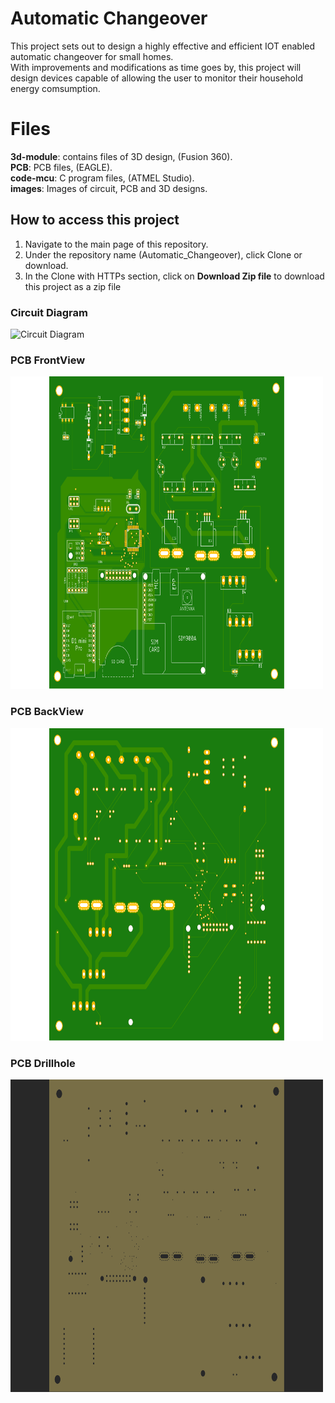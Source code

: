 # Automatic Changeover
This project sets out to design a highly effective and efficient IOT enabled automatic changeover for small homes.    
With improvements and modifications as time goes by, this project will design devices capable of allowing the user to monitor their household energy comsumption.

# Files
**3d-module**: contains files of 3D design, (Fusion 360).   
**PCB**: PCB files, (EAGLE).   
**code-mcu**: C program files, (ATMEL Studio).   
**images**: Images of circuit, PCB and 3D designs.   

## How to access this project

 1. Navigate to the main page of this repository.
 2. Under the repository name (Automatic_Changeover), click Clone or download.
 3. In the Clone with HTTPs section, click on **Download Zip file** to download this project as a zip file


### Circuit Diagram
<img src="https://github.com/IamNator/Automatic_Changeover/blob/master/images/Automatic%20Changeover.png" alt="Circuit Diagram" width="500" height="500" />

### PCB FrontView
<img src="https://github.com/IamNator/Automatic_Changeover/blob/master/images/Automatic%20Changeover1.png" alt="PCB FrontView" width="500" height="500" />

### PCB BackView
<img src="https://github.com/IamNator/Automatic_Changeover/blob/master/images/Automatic%20Changeover2.png" alt="PCB BackView" width="500" height="500" />

### PCB Drillhole
<img src="https://github.com/IamNator/Automatic_Changeover/blob/master/images/Automatic%20Changeover3.png" alt="PCB Drillhole" width="500" height="500" />
